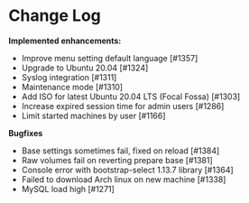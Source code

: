 # Change Log


**Implemented enhancements:**

- Improve menu setting default language [#1357]
- Upgrade to Ubuntu 20.04  [#1324]
- Syslog integration [#1311]
- Maintenance mode [#1310]
- Add ISO for latest Ubuntu 20.04 LTS (Focal Fossa) [#1303]
- Increase expired session time for admin users [#1286]
- Limit started machines by user [#1166]

**Bugfixes**

- Base settings sometimes fail, fixed on reload [#1384]
- Raw volumes fail on reverting prepare base [#1381]
- Console error with bootstrap-select 1.13.7 library [#1364]
- Failed to download Arch linux on new machine [#1338]
- MySQL load high [#1271]
